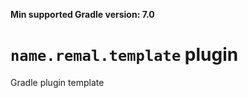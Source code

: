 **Min supported Gradle version: <!--property:gradle-api.min-version-->7.0<!--/property-->**

# `name.remal.template` plugin

Gradle plugin template
